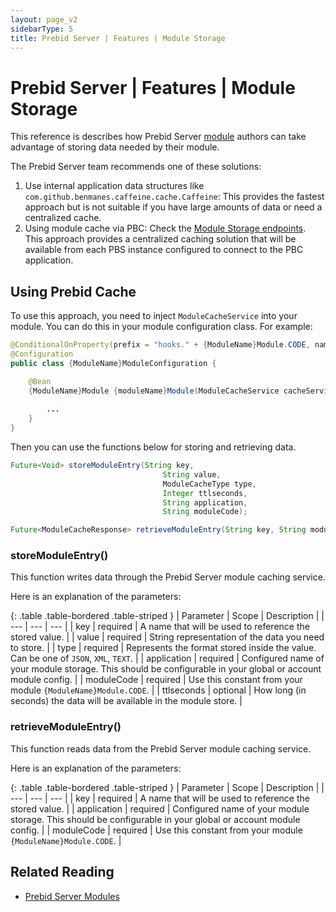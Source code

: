 ```yaml
---
layout: page_v2
sidebarType: 5
title: Prebid Server | Features | Module Storage
---
```


# Prebid Server | Features | Module Storage

This reference is describes how Prebid Server [module](/prebid-server/pbs-modules/) authors can take advantage of storing data needed by their module.

The Prebid Server team recommends one of these solutions:

1.	Use internal application data structures like `com.github.benmanes.caffeine.cache.Caffeine`: This provides the fastest approach but is not suitable if you have large amounts of data or need a centralized cache.
2.	Using module cache via PBC: Check the [Module Storage endpoints](/prebid-server/endpoints/pbs-endpoints-pbc.html#module-storage). This approach provides a centralized caching solution that will be available from each PBS instance configured to connect to the PBC application.

## Using Prebid Cache

To use this approach, you need to inject `ModuleCacheService` into your module. You can do this in your module configuration class. For example:

```java
@ConditionalOnProperty(prefix = "hooks." + {ModuleName}Module.CODE, name = "enabled", havingValue = "true")
@Configuration
public class {ModuleName}ModuleConfiguration {

    @Bean
    {ModuleName}Module {moduleName}Module(ModuleCacheService cacheService) {
    
        ...
    }
}
```

Then you can use the functions below for storing and retrieving data.

```java
Future<Void> storeModuleEntry(String key,
                                  String value,
                                  ModuleCacheType type,
                                  Integer ttlseconds,
                                  String application,
                                  String moduleCode);

Future<ModuleCacheResponse> retrieveModuleEntry(String key, String moduleCode, String application);
```
### storeModuleEntry()

This function writes data through the Prebid Server module caching service.

Here is an explanation of the parameters:

{: .table .table-bordered .table-striped }
| Parameter | Scope | Description |
| --- | --- | --- |
|	key | required | A name that will be used to reference the stored value. |
|	value | required | String representation of the data you need to store. |
|	type | required | Represents the format stored inside the value. Can be one of `JSON`, `XML`, `TEXT`. |
|	application | required | Configured name of your module storage. This should be configurable in your global or account module config. |
|	moduleCode | required | Use this constant from your module `{ModuleName}Module.CODE`. |
|	ttlseconds | optional | How long (in seconds) the data will be available in the module store. |

### retrieveModuleEntry()

This function reads data from the Prebid Server module caching service.

Here is an explanation of the parameters:

{: .table .table-bordered .table-striped }
| Parameter | Scope | Description |
| --- | --- | --- |
|	key | required | A name that will be used to reference the stored value. |
|	application | required | Configured name of your module storage. This should be configurable in your global or account module config. |
|	moduleCode | required | Use this constant from your module `{ModuleName}Module.CODE`. |

## Related Reading

- [Prebid Server Modules](/prebid-server/pbs-modules/)
